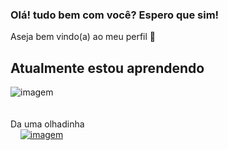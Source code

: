 ### Olá! tudo bem com você? Espero que sim!

Aseja bem vindo(a) ao meu perfil 👋




## Atualmente estou aprendendo <br/>

![imagem](https://img.icons8.com/color/48/000000/javascript--v2.png>)
<br/>
<br/>
<br/>
Da uma olhadinha
<br/>
&nbsp;&nbsp;&nbsp;&nbsp;[![imagem](https://img.icons8.com/dotty/80/000000/webpage.png)](https://lucasnasss.github.io/mysite/)
<!--
**lucasnasss/lucasnasss** is a ✨ _special_ ✨ repository because its `README.md` (this file) appears on your GitHub profile.

Here are some ideas to get you started:

- 🔭 I’m currently working on ...
- 🌱 I’m currently learning ...
- 👯 I’m looking to collaborate on ...
- 🤔 I’m looking for help with ...
- 💬 Ask me about ...
- 📫 How to reach me: ...
- 😄 Pronouns: ...
- ⚡ Fun fact: ...
-->
